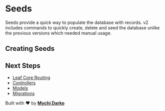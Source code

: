 # Seeds

Seeds provide a quick way to populate the database with records. v2 includes commands to quickly create, delete and seed the database unlike the previous versions which needed manual usage.

## Creating Seeds



## Next Steps

- [Leaf Core Routing](/2.1/routing/)
- [Controllers](/leaf-api/v1.2/core/controllers)
- [Models](/leaf-api/v1.2/core/models)
- [Migrations](/leaf-api/v1.2/core/migrations)

Built with ❤ by [**Mychi Darko**](//mychi.netlify.app)
